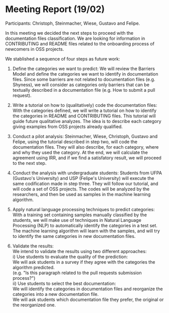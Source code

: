 # Meeting Report (19/02)
Participants: Christoph, Steinmacher, Wiese, Gustavo and Felipe.

In this meeting we decided the next steps to proceed with the documentation files classification.
We are looking for information in CONTRIBUTING and README files related to the onboarding process of newcomers in OSS projects.

We stablished a sequence of four steps as future work:

1) Define the categories we want to predict:
We will review the Barriers Model and define the categories we want to identify in documentation files.
Since some barriers are not related to documentation files (e.g. Shyness), we will consider as categories only barriers that
can be textually described in a documentation file (e.g. How to submit a pull request).

2) Write a tutorial on how to (qualitatively) code the documentation files:
With the categories defined, we will write a tutorial on how to identify the categories in README and CONTRIBUTING files.
This tutorial will guide future qualitative analyzes. The idea is to describe each category giving examples from OSS projects already qualified.

3) Conduct a pilot analysis:
Steinmacher, Wiese, Christoph, Gustavo and Felipe, using the tutorial described in step two, will code the documentation files.
They will also describe, for each category, where and why they used the category. At the end, we will calculate the agreement using IRR, and if we find 
a satisfatory result, we will proceed to the next step. 

4) Conduct the analysis with undergraduate students:
Students from UFPA (Gustavo's University) and USP (Felipe's University) will execute the same codification made in step three.
They will follow our tutorial, and will code a set of OSS projects. The codes will be analyzed by the researchers, and then be used
as samples in the machine learning algorithm.

5) Apply natural language processing techniques to predict categories:
With a training set containing samples manually classified by the students, we will make use of techniques in Natural Language Processing (NLP) to automatically identify the categories in a test set. The machine learning algorithm will learn with the samples, and will try to identify the same categories in new documentation files.

6) Validate the results: <br>
   We intend to validate the results using two different approaches:<br>
    i) Use students to evaluate the quality of the prediction:<br>
        We will ask students in a survey if they agree with the categories the algorithm predicted.<br>
        (e.g. "Is this paragraph related to the pull requests submission process?")<br>
    ii) Use students to select the best documentation:<br>
        We will identify the categories in documentation files and reorganize the categories into a new documentation file.<br>
        We will ask students which documentation file they prefer, the original or the reorganized one.<br>



